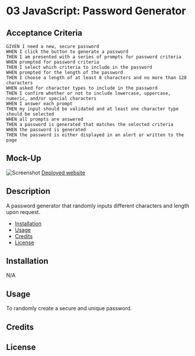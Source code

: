 # 03 JavaScript: Password Generator

## Acceptance Criteria

```
GIVEN I need a new, secure password
WHEN I click the button to generate a password
THEN I am presented with a series of prompts for password criteria
WHEN prompted for password criteria
THEN I select which criteria to include in the password
WHEN prompted for the length of the password
THEN I choose a length of at least 8 characters and no more than 128 characters
WHEN asked for character types to include in the password
THEN I confirm whether or not to include lowercase, uppercase, numeric, and/or special characters
WHEN I answer each prompt
THEN my input should be validated and at least one character type should be selected
WHEN all prompts are answered
THEN a password is generated that matches the selected criteria
WHEN the password is generated
THEN the password is either displayed in an alert or written to the page
```

## Mock-Up
 ![Screenshot](Assets\Pass-ss.png)
 [Deployed website](https://sorryz23.github.io/Password-Generator)

## Description
A password generator that randomly inputs different characters and length upon request.


- [Installation](#installation)
- [Usage](#usage)
- [Credits](#credits)
- [License](#license)

## Installation

N/A

## Usage
To randomly create a secure and unique password.

 
## Credits

## License

